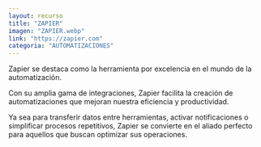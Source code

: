 ```yaml
---
layout: recurso
title: "ZAPIER"
imagen: "ZAPIER.webp"
link: "https://zapier.com"
categoria: "AUTOMATIZACIONES"
---
```


Zapier se destaca como la herramienta por excelencia en el mundo de la automatización.

Con su amplia gama de integraciones, Zapier facilita la creación de automatizaciones que mejoran nuestra eficiencia y productividad.

Ya sea para transferir datos entre herramientas, activar notificaciones o simplificar procesos repetitivos, Zapier se convierte en el aliado perfecto para aquellos que buscan optimizar sus operaciones.